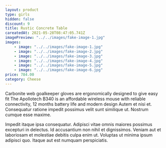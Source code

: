 ```yaml
---
layout: product
type: girls
hidden: false
discount: 9
title: Rustic Concrete Table
careatedAt: 2021-05-28T08:47:05.741Z
imagePreview: "../../images/fake-image-1.jpg"
images:
    - image: "../../images/fake-image-1.jpg"
    - image: "../../images/fake-image-2.jpg"
    - image: "../../images/fake-image-3.jpg"
    - image: "../../images/fake-image-4.jpg"
    - image: "../../images/fake-image-5.jpg"
    - image: "../../images/fake-image-6.jpg"
price: 784.00
category: Cheese
---
```

Carbonite web goalkeeper gloves are ergonomically designed to give easy fit
The Apollotech B340 is an affordable wireless mouse with reliable connectivity, 12 months battery life and modern design
Autem et nisi et. Consequatur ratione impedit possimus velit sunt similique ut. Nostrum cumque esse maxime.
 Impedit itaque ipsa consequatur. Adipisci vitae omnis maiores possimus excepturi in delectus. Id accusantium non nihil et dignissimos. Veniam aut et laboriosam et molestiae debitis culpa enim ut. Voluptas ut minima ipsum adipisci quo. Itaque aut est numquam perspiciatis.
